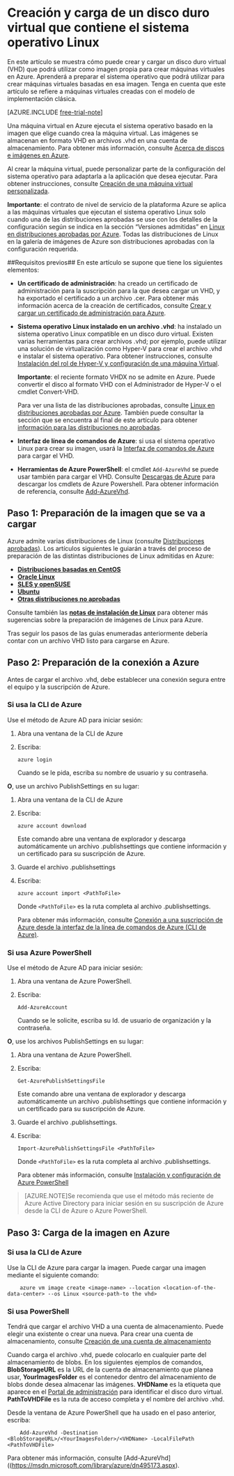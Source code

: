 <properties
	pageTitle="Creación y carga de un VHD de Linux en Azure"
	description="Aprenda a crear y cargar un disco duro virtual de Azure (VHD) que contiene el sistema operativo Linux."
	services="virtual-machines"
	documentationCenter=""
	authors="dsk-2015"
	manager="timlt"
	editor="tysonn"
	tags="azure-service-management"/>

<tags
	ms.service="virtual-machines"
	ms.workload="infrastructure-services"
	ms.tgt_pltfrm="vm-linux"
	ms.devlang="na"
	ms.topic="article"
	ms.date="07/29/2015"
	ms.author="dkshir"/>

# Creación y carga de un disco duro virtual que contiene el sistema operativo Linux

En este artículo se muestra cómo puede crear y cargar un disco duro virtual (VHD) que podrá utilizar como imagen propia para crear máquinas virtuales en Azure. Aprenderá a preparar el sistema operativo que podrá utilizar para crear máquinas virtuales basadas en esa imagen. Tenga en cuenta que este artículo se refiere a máquinas virtuales creadas con el modelo de implementación clásica.

[AZURE.INCLUDE [free-trial-note](../../includes/free-trial-note.md)]

Una máquina virtual en Azure ejecuta el sistema operativo basado en la imagen que elige cuando crea la máquina virtual. Las imágenes se almacenan en formato VHD en archivos .vhd en una cuenta de almacenamiento. Para obtener más información, consulte [Acerca de discos e imágenes en Azure](https://msdn.microsoft.com/library/azure/jj672979.aspx).

Al crear la máquina virtual, puede personalizar parte de la configuración del sistema operativo para adaptarla a la aplicación que desea ejecutar. Para obtener instrucciones, consulte [Creación de una máquina virtual personalizada](virtual-machines-create-custom.md).

**Importante**: el contrato de nivel de servicio de la plataforma Azure se aplica a las máquinas virtuales que ejecutan el sistema operativo Linux solo cuando una de las distribuciones aprobadas se use con los detalles de la configuración según se indica en la sección “Versiones admitidas” en [Linux en distribuciones aprobadas por Azure](virtual-machines-../linux-endorsed-distributions.md). Todas las distribuciones de Linux en la galería de imágenes de Azure son distribuciones aprobadas con la configuración requerida.


##Requisitos previos##
En este artículo se supone que tiene los siguientes elementos:

- **Un certificado de administración**: ha creado un certificado de administración para la suscripción para la que desea cargar un VHD, y ha exportado el certificado a un archivo .cer. Para obtener más información acerca de la creación de certificados, consulte [Crear y cargar un certificado de administración para Azure](https://msdn.microsoft.com/library/azure/gg551722.aspx).

- **Sistema operativo Linux instalado en un archivo .vhd**: ha instalado un sistema operativo Linux compatible en un disco duro virtual. Existen varias herramientas para crear archivos .vhd; por ejemplo, puede utilizar una solución de virtualización como Hyper-V para crear el archivo .vhd e instalar el sistema operativo. Para obtener instrucciones, consulte [Instalación del rol de Hyper-V y configuración de una máquina Virtual](http://technet.microsoft.com/library/hh846766.aspx).

	**Importante**: el reciente formato VHDX no se admite en Azure. Puede convertir el disco al formato VHD con el Administrador de Hyper-V o el cmdlet Convert-VHD.

	Para ver una lista de las distribuciones aprobadas, consulte [Linux en distribuciones aprobadas por Azure](../linux-endorsed-distributions.md). También puede consultar la sección que se encuentra al final de este artículo para obtener [información para las distribuciones no aprobadas](virtual-machines-linux-create-upload-vhd-generic.md).

- **Interfaz de línea de comandos de Azure**: si usa el sistema operativo Linux para crear su imagen, usará la [Interfaz de comandos de Azure](../virtual-machines-command-line-tools.md) para cargar el VHD.

- **Herramientas de Azure PowerShell**: el cmdlet `Add-AzureVhd` se puede usar también para cargar el VHD. Consulte [Descargas de Azure](http://azure.microsoft.com/downloads/) para descargar los cmdlets de Azure Powershell. Para obtener información de referencia, consulte [Add-AzureVhd](https://msdn.microsoft.com/library/azure/dn495173.aspx).

## <a id="prepimage"> </a>Paso 1: Preparación de la imagen que se va a cargar ##

Azure admite varias distribuciones de Linux (consulte [Distribuciones aprobadas](../linux-endorsed-distributions.md)). Los artículos siguientes le guiarán a través del proceso de preparación de las distintas distribuciones de Linux admitidas en Azure:

- **[Distribuciones basadas en CentOS](virtual-machines-linux-create-upload-vhd-centos.md)**
- **[Oracle Linux](virtual-machines-linux-create-upload-vhd-oracle.md)**
- **[SLES y openSUSE](../virtual-machines-linux-create-upload-vhd-suse)**
- **[Ubuntu](virtual-machines-linux-create-upload-vhd-ubuntu.md)**
- **[Otras distribuciones no aprobadas](virtual-machines-linux-create-upload-vhd-generic.md)**

Consulte también las **[notas de instalación de Linux](virtual-machines-linux-create-upload-vhd-generic.md#linuxinstall)** para obtener más sugerencias sobre la preparación de imágenes de Linux para Azure.

Tras seguir los pasos de las guías enumeradas anteriormente debería contar con un archivo VHD listo para cargarse en Azure.


## <a id="connect"> </a>Paso 2: Preparación de la conexión a Azure ##

Antes de cargar el archivo .vhd, debe establecer una conexión segura entre el equipo y la suscripción de Azure.


### Si usa la CLI de Azure

Use el método de Azure AD para iniciar sesión:

1. Abra una ventana de la CLI de Azure

2. Escriba:

	`azure login`

	Cuando se le pida, escriba su nombre de usuario y su contraseña.

**O**, use un archivo PublishSettings en su lugar:

1. Abra una ventana de la CLI de Azure

2. Escriba:

	`azure account download`

	Este comando abre una ventana de explorador y descarga automáticamente un archivo .publishsettings que contiene información y un certificado para su suscripción de Azure.

3. Guarde el archivo .publishsettings

4. Escriba:

	`azure account import <PathToFile>`

	Donde `<PathToFile>` es la ruta completa al archivo .publishsettings.

	Para obtener más información, consulte [Conexión a una suscripción de Azure desde la interfaz de la línea de comandos de Azure (CLI de Azure)](../xplat-cli-connect.md).


### Si usa Azure PowerShell

Use el método de Azure AD para iniciar sesión:

1. Abra una ventana de Azure PowerShell.

2. Escriba:

	`Add-AzureAccount`

	Cuando se le solicite, escriba su Id. de usuario de organización y la contraseña.

**O**, use los archivos PublishSettings en su lugar:

1. Abra una ventana de Azure PowerShell.

2. Escriba:

	`Get-AzurePublishSettingsFile`

	Este comando abre una ventana de explorador y descarga automáticamente un archivo .publishsettings que contiene información y un certificado para su suscripción de Azure.

3. Guarde el archivo .publishsettings.

4. Escriba:

	`Import-AzurePublishSettingsFile <PathToFile>`

	Donde `<PathToFile>` es la ruta completa al archivo .publishsettings.

	Para obtener más información, consulte [Instalación y configuración de Azure PowerShell](powershell-install-configure.md)

> [AZURE.NOTE]Se recomienda que use el método más reciente de Azure Active Directory para iniciar sesión en su suscripción de Azure desde la CLI de Azure o Azure PowerShell.

## <a id="upload"> </a>Paso 3: Carga de la imagen en Azure ##

### Si usa la CLI de Azure

Use la CLI de Azure para cargar la imagen. Puede cargar una imagen mediante el siguiente comando:

		azure vm image create <image-name> --location <location-of-the-data-center> --os Linux <source-path-to the vhd>

### Si usa PowerShell

Tendrá que cargar el archivo VHD a una cuenta de almacenamiento. Puede elegir una existente o crear una nueva. Para crear una cuenta de almacenamiento, consulte [Creación de una cuenta de almacenamiento](../storage-create-storage-account.md)

Cuando carga el archivo .vhd, puede colocarlo en cualquier parte del almacenamiento de blobs. En los siguientes ejemplos de comandos, **BlobStorageURL** es la URL de la cuenta de almacenamiento que planea usar, **YourImagesFolder** es el contenedor dentro del almacenamiento de blobs donde desea almacenar las imágenes. **VHDName** es la etiqueta que aparece en el [Portal de administración](http://manage.windowsazure.com) para identificar el disco duro virtual. **PathToVHDFile** es la ruta de acceso completa y el nombre del archivo .vhd.

Desde la ventana de Azure PowerShell que ha usado en el paso anterior, escriba:

		Add-AzureVhd -Destination <BlobStorageURL>/<YourImagesFolder>/<VHDName> -LocalFilePath <PathToVHDFile>

Para obtener más información, consulte [Add-AzureVhd]((https://msdn.microsoft.com/library/azure/dn495173.aspx).




[Step 1: Prepare the image to be uploaded]: #prepimage
[Step 2: Prepare the connection to Azure]: #connect
[Step 3: Upload the image to Azure]: #upload

<!---HONumber=August15_HO8-->